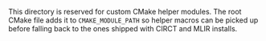This directory is reserved for custom CMake helper modules. The root CMake
file adds it to `CMAKE_MODULE_PATH` so helper macros can be picked up before
falling back to the ones shipped with CIRCT and MLIR installs.
